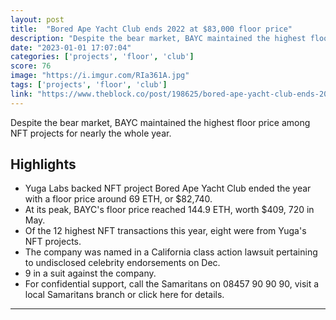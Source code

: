 ```yaml
---
layout: post
title:  "Bored Ape Yacht Club ends 2022 at $83,000 floor price"
description: "Despite the bear market, BAYC maintained the highest floor price among NFT projects for nearly the whole year."
date: "2023-01-01 17:07:04"
categories: ['projects', 'floor', 'club']
score: 76
image: "https://i.imgur.com/RIa361A.jpg"
tags: ['projects', 'floor', 'club']
link: "https://www.theblock.co/post/198625/bored-ape-yacht-club-ends-2022-with-69-eth-floor-price"
---
```


Despite the bear market, BAYC maintained the highest floor price among NFT projects for nearly the whole year.

## Highlights

- Yuga Labs backed NFT project Bored Ape Yacht Club ended the year with a floor price around 69 ETH, or $82,740.
- At its peak, BAYC's floor price reached 144.9 ETH, worth $409, 720 in May.
- Of the 12 highest NFT transactions this year, eight were from Yuga's NFT projects.
- The company was named in a California class action lawsuit pertaining to undisclosed celebrity endorsements on Dec.
- 9 in a suit against the company.
- For confidential support, call the Samaritans on 08457 90 90 90, visit a local Samaritans branch or click here for details.

---
